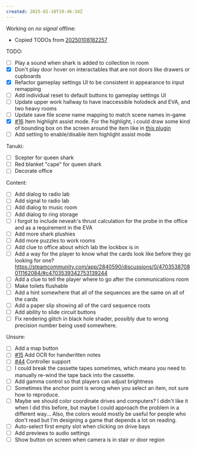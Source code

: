 ```yaml
---
created: 2025-01-10T19:46:34Z
---
```


Working on _no signal_ offline:
- Copied TODOs from [20250108182257](20250108182257.md)

TODO:
- [ ] Play a sound when shark is added to collection in room
- [x] Don't play door hover on interactables that are not doors like drawers or cupboards
- [x] Refactor gameplay settings UI to be consistent in appearance to input remapping
- [ ] Add individual reset to default buttons to gameplay settings UI
- [ ] Update upper work hallway to have inaccessible holodeck and EVA, and two heavy rooms
- [ ] Update save file scene name mapping to match scene names in-game
- [x] [#16](https://gitea.arcturuscollective.com/exodrifter/lost-contact/issues/16) Item highlight assist mode. For the highlight, i could draw some kind of bounding box on the screen around the item like in [this plugin](https://github.com/sammburr/Godot-Dx-Highlighter)
- [ ] Add setting to enable/disable item highlight assist mode

Tanuki:
- [ ] Scepter for queen shark
- [ ] Red blanket "cape" for queen shark
- [ ] Decorate office

Content:
- [ ] Add dialog to radio lab
- [ ] Add signal to radio lab
- [ ] Add dialog to music room
- [ ] Add dialog to ring storage
- [ ] i forgot to include neveah's thrust calculation for the probe in the office and as a requirement in the EVA
- [ ] Add more shark plushies
- [ ] Add more puzzles to work rooms
- [ ] Add clue to office about which lab the lockbox is in
- [ ] Add a way for the player to know what the cards look like before they go looking for one? https://steamcommunity.com/app/2840590/discussions/0/4703538708011162084/#c4703539342753139244
- [ ] Add a clue to tell the player where to go after the communications room
- [ ] Make toilets flushable
- [ ] Add a hint somewhere that all of the sequences are the same on all of the cards
- [ ] Add a paper slip showing all of the card sequence roots
- [ ] Add ability to slide circuit buttons
- [ ] Fix rendering glitch in black hole shader, possibly due to wrong precision number being used somewhere.

Unsure:
- [ ] Add a map button
- [ ] [#15](https://gitea.arcturuscollective.com/exodrifter/lost-contact/issues/15) Add OCR for handwritten notes
- [ ] [#44](https://gitea.arcturuscollective.com/exodrifter/lost-contact/issues/44) Controller support
- [ ] I could break the cassette tapes sometimes, which means you need to manually re-wind the tape back into the cassette.
- [ ] Add gamma control so that players can adjust brightness
- [ ] Sometimes the anchor point is wrong when you select an item, not sure how to reproduce.
- [ ] Maybe we should color coordinate drives and computers? I didn't like it when I did this before, but maybe I could approach the problem in a different way... Also, the colors would mostly be useful for people who don't read but I'm designing a game that depends a lot on reading.
- [ ] Auto-select first empty slot when clicking on drive bays
- [ ] Add previews to audio settings
- [ ] Show button on screen when camera is in stair or door region
